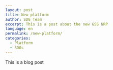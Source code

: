 ```yaml
---
layout: post
title: New platform
author: SDG Team
excerpt: This is a post about the new GSS NRP
language: en
permalink: /new-platform/
categories:
  - Platform
  - SDGs
---
```


This is a blog post
